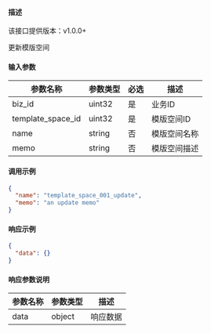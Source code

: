 #### 描述

该接口提供版本：v1.0.0+

更新模版空间

#### 输入参数

| 参数名称          | 参数类型 | 必选 | 描述         |
| ----------------- | -------- | ---- | ------------ |
| biz_id            | uint32   | 是   | 业务ID       |
| template_space_id | uint32   | 是   | 模版空间ID   |
| name              | string   | 否   | 模版空间名称 |
| memo              | string   | 否   | 模版空间描述 |

#### 调用示例

```json
{
  "name": "template_space_001_update",
  "memo": "an update memo"
}
```

#### 响应示例

```json
{
  "data": {}
}
```

#### 响应参数说明

| 参数名称 | 参数类型   | 描述   |
|------|--------|------|
| data | object | 响应数据 |
